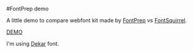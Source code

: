 #FontPrep demo

A little demo to compare webfont kit made by [FontPrep](http://fontprep.com/) vs [FontSquirrel](http://www.fontsquirrel.com/tools/webfont-generator). 

[DEMO](http://yago31.github.io/fontprep-demo/)

I'm using [Dekar](http://fontfabric.com/dekar-free-font/) font.